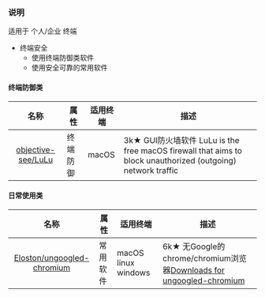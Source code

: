### 说明

适用于 个人/企业 终端

* 终端安全
  * 使用终端防御类软件
  * 使用安全可靠的常用软件

#### 终端防御类

|名称|属性|适用终端|描述|
|:-------------:|-----|-----|-----|
|[objective-see/LuLu](https://github.com/objective-see/LuLu)|终端防御|macOS|3k★ GUI防火墙软件 LuLu is the free macOS firewall that aims to block unauthorized (outgoing) network traffic|

#### 日常使用类

|名称|属性|适用终端|描述|
|:-------------:|-----|-----|-----|
[Eloston/ungoogled-chromium](https://github.com/Eloston/ungoogled-chromium#software-repositories)|常用软件|macOS linux windows|6k★ 无Google的chrome/chromium浏览器[Downloads for ungoogled-chromium](https://ungoogled-software.github.io/ungoogled-chromium-binaries/)|
